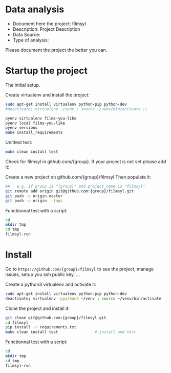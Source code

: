 # Data analysis
- Document here the project: filmsyl
- Description: Project Description
- Data Source:
- Type of analysis:

Please document the project the better you can.

# Startup the project

The initial setup.

Create virtualenv and install the project:
```bash
sudo apt-get install virtualenv python-pip python-dev
#deactivate; virtualenv ~/venv ; source ~/venv/bin/activate ;\
```
```bash
pyenv virtualenv films-you-like
pyenv local films-you-like
pyenv versions
make install_requirements
```

Unittest test:
```bash
make clean install test
```

Check for filmsyl in github.com/{group}. If your project is not set please add it:

Create a new project on github.com/{group}/filmsyl
Then populate it:

```bash
##   e.g. if group is "{group}" and project_name is "filmsyl"
git remote add origin git@github.com:{group}/filmsyl.git
git push -u origin master
git push -u origin --tags
```

Functionnal test with a script:

```bash
cd
mkdir tmp
cd tmp
filmsyl-run
```

# Install

Go to `https://github.com/{group}/filmsyl` to see the project, manage issues,
setup you ssh public key, ...

Create a python3 virtualenv and activate it:

```bash
sudo apt-get install virtualenv python-pip python-dev
deactivate; virtualenv -ppython3 ~/venv ; source ~/venv/bin/activate
```

Clone the project and install it:

```bash
git clone git@github.com:{group}/filmsyl.git
cd filmsyl
pip install -r requirements.txt
make clean install test                # install and test
```
Functionnal test with a script:

```bash
cd
mkdir tmp
cd tmp
filmsyl-run
```
